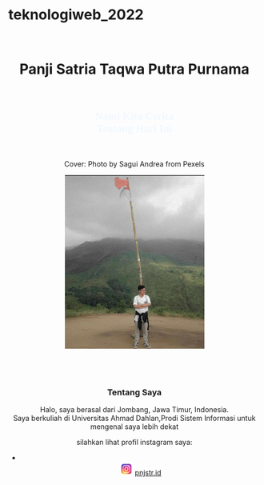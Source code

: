 # teknologiweb_2022
<!DOCTYPE html>
<html lang="en">
<head>
  <meta charset="UTF-8">
  <meta http-equiv="X-UA-Compatible" content="IE=edge">
  <meta name="viewport" content="width=device-width, initial-scale=1.0">
  <title>Panji Satria Taqwa Putra Purnama</title>
</head>
<style>
  .body {
    overflow-x: hidden;
  }
</style>
<body>
<!--Header-->
<div class="cover" style="background-image: url(pexels-sagui-andrea-618833.jpg);">
    <div class="masking"></div>
    <small class="credit"><a href=""></a></small>
    <div class="container h-100">
      <div class="row h-100 align-items-center">
        <div class="col-6 text-white">
          <center>
            <br><h1>Panji Satria Taqwa Putra Purnama</h1><br></center>
        <body>
          <!-- link -->
          <link rel="preconnect" href="https://fonts.googleapis.com">
<link rel="preconnect" href="https://fonts.gstatic.com" crossorigin>
<link href="https://fonts.googleapis.com/css2?family=Smooch&display=swap" rel="stylesheet">
        <style type="text/css">
          h2{
            font-family: 'Smooch', cursive;
            size: 18px;
            color: aliceblue;
          }
        </style>
        <Center>
          <h2>Nanti Kita Cerita<br>
            Tentang Hari Ini<br>
           </h2><br>
          <p>Cover: Photo by Sagui Andrea from Pexels</p>
          </Center>
        </body>
        </div>
        <!-- CSS -->
        <link rel="stylesheet" href="style.css">
        <!-- end -->
        <center>
        <div class="Jumbotron">
          <img src="WhatsApp Image 2022-03-28 at 21.02.23.jpeg" width="279px">
        </div>
        </center>
      </div>
    </div>   
  </div>
  <Center>
    <br><br><br>
    <h3>Tentang Saya</h3>
    Halo, saya  berasal dari Jombang, Jawa Timur, Indonesia.<br>
Saya berkuliah di Universitas Ahmad Dahlan,Prodi
     Sistem Informasi untuk mengenal saya lebih dekat <br>
    <p>silahkan lihat profil instagram saya:</p>
    <nav aria-label="Page navigation example">
      <ul class="pagination justify-content-center">
        <li class="page-item disabled">
        </li>
          <img src="4.png" width="27px">
          <a href="https://instagram.com/pnjstr.id?utm_medium=copy_link" class="link-primary">pnjstr.id</a>
      </ul>
    </nav>
  </Center>
  <!--end header-->
  <!--Vue Js-->
   <script src="https://unpkg.com/vue@3"></script>
 <script src="main.js"></script> <!--kode ini harus berada dibawah library vue-->
<!--end-->
</body>
</html>
